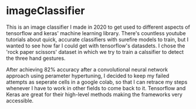 # imageClassifier

This is an image classifier I made in 2020 to get used to different aspects of tensorflow and keras' machine learning library. There's countless youtube tutorials about quick, accurate classifiers with surefire models to train, but I wanted to see how far I could get with tensorflow's datasdets. I chose the 'rock paper scissors' dataset in which we try to train a calssifier to detect the three hand gestures. 

After achieving 82% accuracy after a convolutional neural network approach using perameter hypertuning, I decided to keep my failed attempts as seperate cells in a google colab, so that I can retrace my steps whenever I have to work in other fields to come back to it. Tensorflow and Keras are great for their high-level methods making the frameworks very accessible. 
